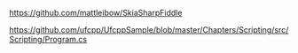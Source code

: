 https://github.com/mattleibow/SkiaSharpFiddle

https://github.com/ufcpp/UfcppSample/blob/master/Chapters/Scripting/src/Scripting/Program.cs
